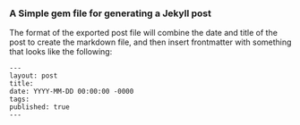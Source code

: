 ### A Simple gem file for generating a Jekyll post

The format of the exported post file will combine the date and title of the post to create the markdown file, and then insert frontmatter with something that looks like the following:

```
---
layout: post
title: 
date: YYYY-MM-DD 00:00:00 -0000
tags:
published: true
---
```